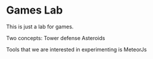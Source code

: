 Games Lab
=====


This is just a lab for games.

Two concepts:
Tower defense
Asteroids

Tools that we are interested in experimenting is MeteorJs
